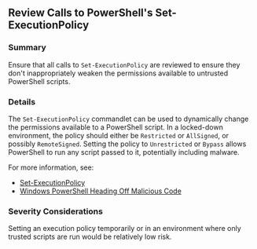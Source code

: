 ## Review Calls to PowerShell's Set-ExecutionPolicy

### Summary

Ensure that all calls to `Set-ExecutionPolicy` are reviewed to ensure they don't inappropriately weaken the permissions
available to untrusted PowerShell scripts.

### Details

The `Set-ExecutionPolicy` commandlet can be used to dynamically change the permissions available to a PowerShell script.
In a locked-down environment, the policy should either be `Restricted` or `AllSigned`, or possibly `RemoteSigned`. Setting
the policy to `Unrestricted` or `Bypass` allows PowerShell to run any script passed to it, potentially including malware.

For more information, see:
* [Set-ExecutionPolicy](https://docs.microsoft.com/en-us/powershell/module/microsoft.powershell.security/set-executionpolicy?view=powershell-6)
* [Windows PowerShell Heading Off Malicious Code](https://technet.microsoft.com/en-us/library/2008.01.powershell.aspx)

### Severity Considerations

Setting an execution policy temporarily or in an environment where only trusted scripts are run would be relatively low risk.
